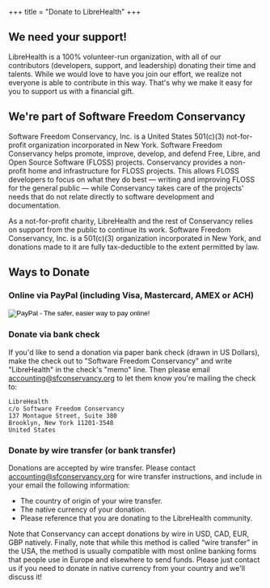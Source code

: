 +++
title = "Donate to LibreHealth"
+++
## We need your support!
LibreHealth is a 100% volunteer-run organization, with all of our contributors (developers, support, and leadership) donating their time and talents. While we would love to have you join our effort, we realize not everyone is able to contribute in this way. That's why we make it easy for you to support us with a financial gift.

## We're part of Software Freedom Conservancy

Software Freedom Conservancy, Inc. is a United States 501(c)(3) not-for-profit organization incorporated in New York. Software Freedom Conservancy helps promote, improve, develop, and defend Free, Libre, and Open Source Software (FLOSS) projects. Conservancy provides a non-profit home and infrastructure for FLOSS projects. This allows FLOSS developers to focus on what they do best — writing and improving FLOSS for the general public — while Conservancy takes care of the projects' needs that do not relate directly to software development and documentation.

As a not-for-profit charity, LibreHealth and the rest of Conservancy relies on support from the public to continue its work. Software Freedom Conservancy, Inc. is a 501(c)(3) organization incorporated in New York, and donations made to it are fully tax-deductible to the extent permitted by law.

## Ways to Donate

### Online via PayPal (including Visa, Mastercard, AMEX or ACH)

<form action="https://www.paypal.com/cgi-bin/webscr" method="post" target="_top">
<input type="hidden" name="cmd" value="_s-xclick">
<input type="hidden" name="hosted_button_id" value="V3DNW54NCNK46">
<input type="image" src="https://www.paypalobjects.com/en_US/i/btn/btn_donateCC_LG.gif" border="0" name="submit" alt="PayPal - The safer, easier way to pay online!">
<img alt="" border="0" src="https://www.paypalobjects.com/en_US/i/scr/pixel.gif" width="1" height="1">
</form>

### Donate via bank check

If you'd like to send a donation via paper bank check (drawn in US Dollars), make the check out to "Software Freedom Conservancy" and write "LibreHealth" in the check's "memo" line. Then please email <accounting@sfconservancy.org> to let them know you're mailing the check to:

~~~~
LibreHealth
c/o Software Freedom Conservancy
137 Montague Street, Suite 380
Brooklyn, New York 11201-3548
United States
~~~~


### Donate by wire transfer (or bank transfer)

Donations are accepted by wire transfer. Please contact <accounting@sfconservancy.org> for wire transfer instructions, and include in your email the following information:

- The country of origin of your wire transfer.
- The native currency of your donation.
- Please reference that you are donating to the LibreHealth community.

Note that Conservancy can accept donations by wire in USD, CAD, EUR, GBP natively. Finally, note that while this method is called “wire transfer” in the USA, the method is usually compatible with most online banking forms that people use in Europe and elsewhere to send funds. Please just contact us if you need to donate in native currency from your country and we'll discuss it!

